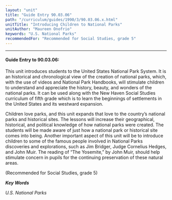 ```yaml
---
layout: "unit"
title: "Guide Entry 90.03.06"
path: "/curriculum/guides/1990/3/90.03.06.x.html"
unitTitle: "Introducing Children to National Parks"
unitAuthor: "Maureen Onofrio"
keywords: "U.S. National Parks"
recommendedFor: "Recommended for Social Studies, grade 5"
---
```

<body>
<hr/>
<h4>
Guide Entry to 90.03.06:
</h4>
This unit introduces students to the United States National Park System. It is an historical and chronological view of the creation of national parks, which, with the use of videos and National Park Handbooks, will stimulate children to understand and appreciate the history, beauty, and wonders of the national parks. It can be used along with the New Haven Social Studies curriculum of fifth grade which is to learn the beginnings of settlements in the United States and its westward expansion.
<p>
Children love parks, and this unit expands that love to the country’s national parks and historical sites. The lessons will increase their geographical, historical, and political knowledge of how national parks were created. The students will be made aware of just how a national park or historical site comes into being. Another important aspect of this unit will be to introduce children to some of the famous people involved in National Parks discoveries and explorations, such as Jim Bridger, Judge Cornelius Hedges, and John Muir. The reading of “The Yosemite,” by John Muir, should help stimulate concern in pupils for the continuing preservation of these natural areas.
</p>
<p>
(Recommended for Social Studies, grade 5)
</p>
<p>
<b>
<i>
Key Words
</i>
</b>
<br/>
</p>
<p>
<i>
U.S. National Parks
</i>
</p>
</body>
